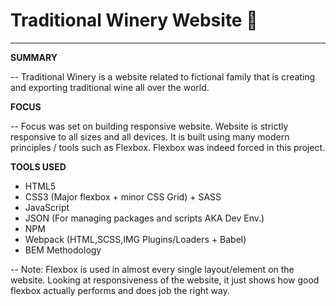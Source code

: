 # Traditional Winery Website :wine_glass:

-------------------------------- 

<b>SUMMARY</b>

-- Traditional Winery is a website related to fictional family that is creating and exporting traditional wine all over the world.

<b>FOCUS</b>

-- Focus was set on building responsive website. Website is strictly responsive to all sizes and all devices. It is built using many modern principles / tools such as Flexbox. Flexbox was indeed forced in this project.

<b>TOOLS USED</b>

- HTML5
- CSS3 (Major flexbox + minor CSS Grid) + SASS
- JavaScript
- JSON (For managing packages and scripts AKA Dev Env.)
- NPM 
- Webpack (HTML,SCSS,IMG Plugins/Loaders + Babel)
- BEM Methodology

-- Note: Flexbox is used in almost every single layout/element on the website. Looking at responsiveness of the website, it just shows how good flexbox actually performs and does job the right way.
